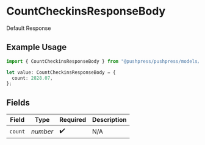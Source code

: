# CountCheckinsResponseBody

Default Response

## Example Usage

```typescript
import { CountCheckinsResponseBody } from "@pushpress/pushpress/models/operations";

let value: CountCheckinsResponseBody = {
  count: 2828.07,
};
```

## Fields

| Field              | Type               | Required           | Description        |
| ------------------ | ------------------ | ------------------ | ------------------ |
| `count`            | *number*           | :heavy_check_mark: | N/A                |